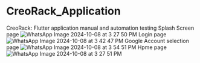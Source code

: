 # CreoRack_Application
CreoRack: Flutter application manual and automation testing
Splash Screen page
![WhatsApp Image 2024-10-08 at 3 27 50 PM](https://github.com/user-attachments/assets/2d09c006-6fd3-4aa4-abb5-16f1d477d1bf)
Login page
![WhatsApp Image 2024-10-08 at 3 42 47 PM](https://github.com/user-attachments/assets/2b6c4695-456a-47c5-9250-b25d7ca51f24)
Google Account selection page
![WhatsApp Image 2024-10-08 at 3 54 51 PM](https://github.com/user-attachments/assets/f2e901f4-ef31-43c8-8eb0-e6f56624eba5)
Hpme page
![WhatsApp Image 2024-10-08 at 3 27 51 PM](https://github.com/user-attachments/assets/4d27cdda-64ca-4598-a213-00de1162736f)
